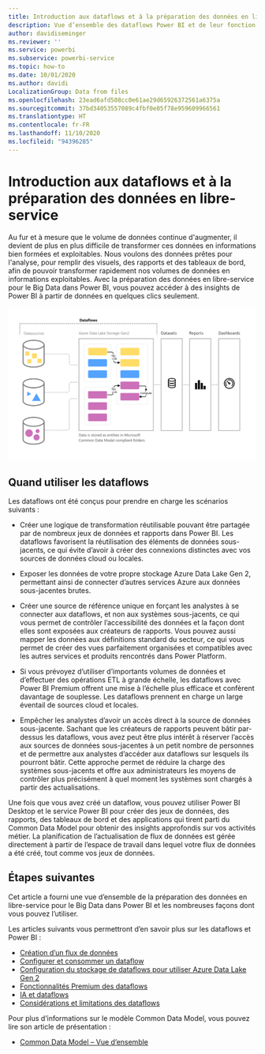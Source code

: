 ```yaml
---
title: Introduction aux dataflows et à la préparation des données en libre-service
description: Vue d’ensemble des dataflows Power BI et de leur fonction
author: davidiseminger
ms.reviewer: ''
ms.service: powerbi
ms.subservice: powerbi-service
ms.topic: how-to
ms.date: 10/01/2020
ms.author: davidi
LocalizationGroup: Data from files
ms.openlocfilehash: 23ead6afd508cc0e61ae29d65926372561a6375a
ms.sourcegitcommit: 37bd34053557089c4fbf0e05f78e959609966561
ms.translationtype: HT
ms.contentlocale: fr-FR
ms.lasthandoff: 11/10/2020
ms.locfileid: "94396285"
---
```

# <a name="introduction-to-dataflows-and-self-service-data-prep"></a>Introduction aux dataflows et à la préparation des données en libre-service

Au fur et à mesure que le volume de données continue d'augmenter, il devient de plus en plus difficile de transformer ces données en informations bien formées et exploitables. Nous voulons des données prêtes pour l'analyse, pour remplir des visuels, des rapports et des tableaux de bord, afin de pouvoir transformer rapidement nos volumes de données en informations exploitables. Avec la préparation des données en libre-service pour le Big Data dans Power BI, vous pouvez accéder à des insights de Power BI à partir de données en quelques clics seulement.

![flux de données](media/dataflows-introduction-self-service-flow.png)

## <a name="when-to-use-dataflows"></a>Quand utiliser les dataflows

Les dataflows ont été conçus pour prendre en charge les scénarios suivants :

* Créer une logique de transformation réutilisable pouvant être partagée par de nombreux jeux de données et rapports dans Power BI. Les dataflows favorisent la réutilisation des éléments de données sous-jacents, ce qui évite d’avoir à créer des connexions distinctes avec vos sources de données cloud ou locales.

* Exposer les données de votre propre stockage Azure Data Lake Gen 2, permettant ainsi de connecter d’autres services Azure aux données sous-jacentes brutes.

* Créer une source de référence unique en forçant les analystes à se connecter aux dataflows, et non aux systèmes sous-jacents, ce qui vous permet de contrôler l’accessibilité des données et la façon dont elles sont exposées aux créateurs de rapports. Vous pouvez aussi mapper les données aux définitions standard du secteur, ce qui vous permet de créer des vues parfaitement organisées et compatibles avec les autres services et produits rencontrés dans Power Platform.

* Si vous prévoyez d’utiliser d’importants volumes de données et d’effectuer des opérations ETL à grande échelle, les dataflows avec Power BI Premium offrent une mise à l’échelle plus efficace et confèrent davantage de souplesse. Les dataflows prennent en charge un large éventail de sources cloud et locales. 

* Empêcher les analystes d’avoir un accès direct à la source de données sous-jacente. Sachant que les créateurs de rapports peuvent bâtir par-dessus les dataflows, vous avez peut être plus intérêt à réserver l’accès aux sources de données sous-jacentes à un petit nombre de personnes et de permettre aux analystes d’accéder aux dataflows sur lesquels ils pourront bâtir. Cette approche permet de réduire la charge des systèmes sous-jacents et offre aux administrateurs les moyens de contrôler plus précisément à quel moment les systèmes sont chargés à partir des actualisations.

Une fois que vous avez créé un dataflow, vous pouvez utiliser Power BI Desktop et le service Power BI pour créer des jeux de données, des rapports, des tableaux de bord et des applications qui tirent parti du Common Data Model pour obtenir des insights approfondis sur vos activités métier. La planification de l’actualisation de flux de données est gérée directement à partir de l’espace de travail dans lequel votre flux de données a été créé, tout comme vos jeux de données.

## <a name="next-steps"></a>Étapes suivantes
Cet article a fourni une vue d’ensemble de la préparation des données en libre-service pour le Big Data dans Power BI et les nombreuses façons dont vous pouvez l’utiliser. 

Les articles suivants vous permettront d’en savoir plus sur les dataflows et Power BI :

* [Création d’un flux de données](dataflows-create.md)
* [Configurer et consommer un dataflow](dataflows-configure-consume.md)
* [Configuration du stockage de dataflows pour utiliser Azure Data Lake Gen 2](dataflows-azure-data-lake-storage-integration.md)
* [Fonctionnalités Premium des dataflows](dataflows-premium-features.md)
* [IA et dataflows](dataflows-machine-learning-integration.md)
* [Considérations et limitations des dataflows](dataflows-features-limitations.md)


Pour plus d’informations sur le modèle Common Data Model, vous pouvez lire son article de présentation :
* [Common Data Model – Vue d’ensemble](/powerapps/common-data-model/overview)